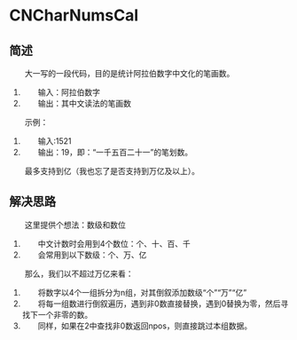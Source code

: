 # CNCharNumsCal

## 简述
&emsp;&emsp;大一写的一段代码，目的是统计阿拉伯数字中文化的笔画数。

1. &emsp;&emsp;输入：阿拉伯数字
2. &emsp;&emsp;输出：其中文读法的笔画数

&emsp;&emsp;示例：
1. &emsp;&emsp;输入:1521
2. &emsp;&emsp;输出：19，即：“一千五百二十一”的笔划数。

&emsp;&emsp;最多支持到亿（我也忘了是否支持到万亿及以上）。

## 解决思路
&emsp;&emsp;这里提供个想法：数级和数位

1. &emsp;&emsp;中文计数时会用到4个数位：个、十、百、千
2. &emsp;&emsp;会常用到以下数级：个、万、亿

&emsp;&emsp;那么，我们以不超过万亿来看：

1. &emsp;&emsp;将数字以4个一组拆分为n组，对其倒叙添加数级“个”“万”“亿”
2. &emsp;&emsp;将每一组数进行倒叙遍历，遇到非0数直接替换，遇到0替换为零，然后寻找下一个非零的数。
3. &emsp;&emsp;同样，如果在2中查找非0数返回npos，则直接跳过本组数据。
